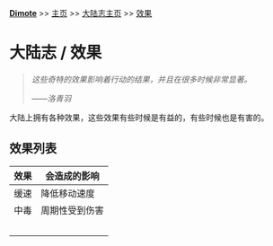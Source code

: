 **[Dimote](https://dimote.top)** >> [主页](../../../index.md) >> [大陆志主页](index.md) >> [效果](xiaoguo.md)

# 大陆志 / 效果

> *这些奇特的效果影响着行动的结果，并且在很多时候非常显著。*
>
> ——*洛青羽*

大陆上拥有各种效果，这些效果有些时候是有益的，有些时候也是有害的。

## 效果列表

| 效果 | 会造成的影响 |
| ---- | ---- |
| 缓速 | 降低移动速度 |
| 中毒 | 周期性受到伤害 |
|  |  |
|  |  |
|  |  |
|  |  |
|  |  |
